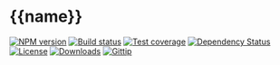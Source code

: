 
# {{name}}

[![NPM version][npm-image]][npm-url]
[![Build status][travis-image]][travis-url]
[![Test coverage][coveralls-image]][coveralls-url]
[![Dependency Status][david-image]][david-url]
[![License][license-image]][license-url]
[![Downloads][downloads-image]][downloads-url]
[![Gittip][gittip-image]][gittip-url]

[npm-image]: https://img.shields.io/npm/v/{{name}}.svg?style=flat-square
[npm-url]: https://npmjs.org/package/{{name}}
[travis-image]: https://img.shields.io/travis/{{repository}}.svg?style=flat-square
[travis-url]: https://travis-ci.org/{{repository}}
[coveralls-image]: https://img.shields.io/coveralls/{{repository}}.svg?style=flat-square
[coveralls-url]: https://coveralls.io/r/{{repository}}?branch=master
[david-image]: http://img.shields.io/david/{{repository}}.svg?style=flat-square
[david-url]: https://david-dm.org/{{repository}}
[license-image]: http://img.shields.io/npm/l/{{name}}.svg?style=flat-square
[license-url]: LICENSE.md
[downloads-image]: http://img.shields.io/npm/dm/{{name}}.svg?style=flat-square
[downloads-url]: https://npmjs.org/package/{{name}}
[gittip-image]: https://img.shields.io/gittip/jonathanong.svg?style=flat-square
[gittip-url]: https://www.gittip.com/jonathanong/
